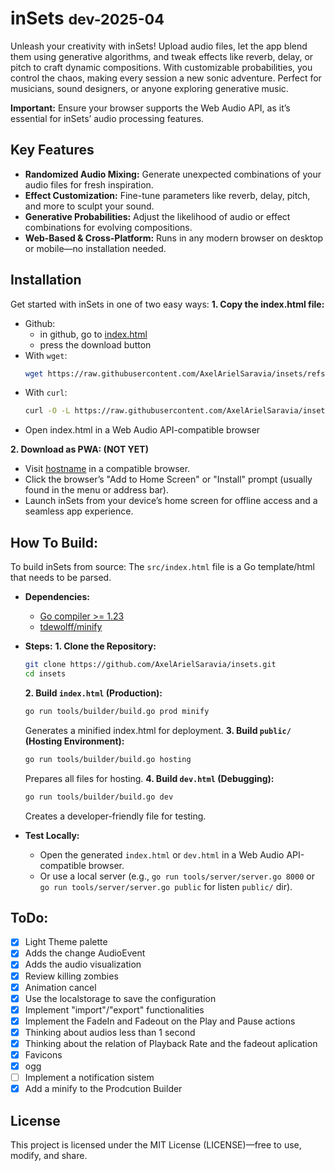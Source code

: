 # inSets <small>dev-2025-04</small>
Unleash your creativity with inSets! Upload audio files, let the app blend them
using generative algorithms, and tweak effects like reverb, delay, or pitch to
craft dynamic compositions. With customizable probabilities, you control the
chaos, making every session a new sonic adventure. Perfect for musicians, sound
designers, or anyone exploring generative music.

**Important:** Ensure your browser supports the Web Audio API, as it’s essential for inSets’ audio processing features.

## Key Features
* **Randomized Audio Mixing:** Generate unexpected combinations of your audio
files for fresh inspiration.
* **Effect Customization:** Fine-tune parameters like reverb, delay, pitch, and more to sculpt your sound.
* **Generative Probabilities:** Adjust the likelihood of audio or effect combinations for evolving compositions.
* **Web-Based & Cross-Platform:** Runs in any modern browser on desktop or mobile—no installation needed.

## Installation
Get started with inSets in one of two easy ways:
**1. Copy the index.html file:**
 * Github:
    - in github, go to [index.html](https://github.com/AxelArielSaravia/insets/blob/main/index.html)
    - press the download button
 * With `wget`:
    ```sh
    wget https://raw.githubusercontent.com/AxelArielSaravia/insets/refs/heads/main/index.html -O index.html
    ```
 * With `curl`:
    ```sh
    curl -O -L https://raw.githubusercontent.com/AxelArielSaravia/insets/refs/heads/main/index.html
    ```
 * Open index.html in a Web Audio API-compatible browser

**2. Download as PWA: (NOT YET)**
 * Visit [hostname]() in a compatible browser.
 * Click the browser’s "Add to Home Screen" or "Install" prompt (usually found in the menu or address bar).
 * Launch inSets from your device’s home screen for offline access and a seamless app experience.


## How To Build:
To build inSets from source:
The `src/index.html` file is a Go template/html that needs to be parsed.

 * **Dependencies:**
    - [Go compiler >= 1.23](https://go.dev/)
    - [tdewolff/minify](https://github.com/tdewolff/minify)

 * **Steps:**
    **1. Clone the Repository:**
    ```sh
    git clone https://github.com/AxelArielSaravia/insets.git
    cd insets
    ```
    **2. Build `index.html` (Production):**
    ```sh
    go run tools/builder/build.go prod minify
    ```
    Generates a minified index.html for deployment.
    **3. Build `public/` (Hosting Environment):**
    ```sh
    go run tools/builder/build.go hosting
    ```
    Prepares all files for hosting.
    **4. Build `dev.html` (Debugging):**
    ```sh
    go run tools/builder/build.go dev
    ```
    Creates a developer-friendly file for testing.

 * **Test Locally:**
    - Open the generated `index.html` or `dev.html` in a Web Audio API-compatible browser.
    - Or use a local server (e.g., `go run tools/server/server.go 8000` or `go run tools/server/server.go public` for listen `public/` dir).

## ToDo:
* [x] Light Theme palette
* [x] Adds the change AudioEvent
* [x] Adds the audio visualization
* [x] Review killing zombies
* [x] Animation cancel
* [x] Use the localstorage to save the configuration
* [x] Implement "import"/"export" functionalities
* [x] Implement the FadeIn and Fadeout on the Play and Pause actions
* [x] Thinking about audios less than 1 second
* [x] Thinking about the relation of Playback Rate and the fadeout aplication
* [x] Favicons
* [x] ogg
* [ ] Implement a notification sistem
* [x] Add a minify to the Prodcution Builder

## License
This project is licensed under the MIT License (LICENSE)—free to use, modify, and share.
